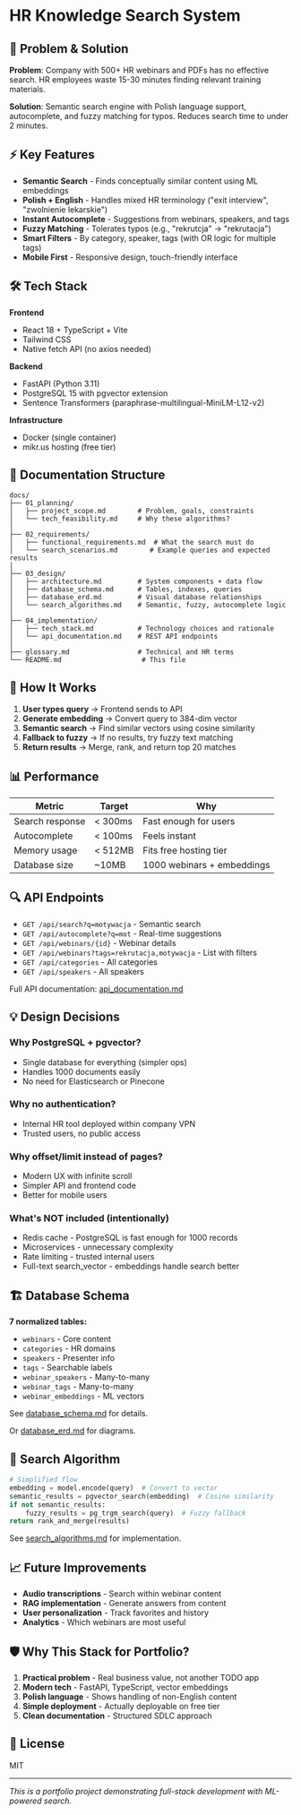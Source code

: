 # HR Knowledge Search System

## 🎯 Problem & Solution

**Problem**: Company with 500+ HR webinars and PDFs has no effective search. HR employees waste 15-30 minutes finding relevant training materials.

**Solution**: Semantic search engine with Polish language support, autocomplete, and fuzzy matching for typos. Reduces search time to under 2 minutes.

## ⚡ Key Features

- **Semantic Search** - Finds conceptually similar content using ML embeddings
- **Polish + English** - Handles mixed HR terminology ("exit interview", "zwolnienie lekarskie")
- **Instant Autocomplete** - Suggestions from webinars, speakers, and tags
- **Fuzzy Matching** - Tolerates typos (e.g., "rekrutcja" → "rekrutacja")
- **Smart Filters** - By category, speaker, tags (with OR logic for multiple tags)
- **Mobile First** - Responsive design, touch-friendly interface

## 🛠 Tech Stack

**Frontend**
- React 18 + TypeScript + Vite
- Tailwind CSS
- Native fetch API (no axios needed)

**Backend**
- FastAPI (Python 3.11)
- PostgreSQL 15 with pgvector extension
- Sentence Transformers (paraphrase-multilingual-MiniLM-L12-v2)

**Infrastructure**
- Docker (single container)
- mikr.us hosting (free tier)

## 📂 Documentation Structure

```
docs/
├── 01_planning/
│   ├── project_scope.md        # Problem, goals, constraints
│   └── tech_feasibility.md     # Why these algorithms?
│
├── 02_requirements/
│   ├── functional_requirements.md  # What the search must do
│   └── search_scenarios.md        # Example queries and expected results
│
├── 03_design/
│   ├── architecture.md         # System components + data flow
│   ├── database_schema.md      # Tables, indexes, queries
│   ├── database_erd.md         # Visual database relationships
│   └── search_algorithms.md    # Semantic, fuzzy, autocomplete logic
│
├── 04_implementation/
│   ├── tech_stack.md           # Technology choices and rationale
│   └── api_documentation.md    # REST API endpoints
│
├── glossary.md                 # Technical and HR terms
└── README.md                    # This file
```

## 🚀 How It Works

1. **User types query** → Frontend sends to API
2. **Generate embedding** → Convert query to 384-dim vector
3. **Semantic search** → Find similar vectors using cosine similarity
4. **Fallback to fuzzy** → If no results, try fuzzy text matching
5. **Return results** → Merge, rank, and return top 20 matches

## 📊 Performance

| Metric | Target | Why |
|--------|--------|-----|
| Search response | < 300ms | Fast enough for users |
| Autocomplete | < 100ms | Feels instant |
| Memory usage | < 512MB | Fits free hosting tier |
| Database size | ~10MB | 1000 webinars + embeddings |

## 🔍 API Endpoints

- `GET /api/search?q=motywacja` - Semantic search
- `GET /api/autocomplete?q=mot` - Real-time suggestions
- `GET /api/webinars/{id}` - Webinar details
- `GET /api/webinars?tags=rekrutacja,motywacja` - List with filters
- `GET /api/categories` - All categories
- `GET /api/speakers` - All speakers

Full API documentation: [api_documentation.md](docs/04_implementation/api_documentation.md)

## 💡 Design Decisions

### Why PostgreSQL + pgvector?
- Single database for everything (simpler ops)
- Handles 1000 documents easily
- No need for Elasticsearch or Pinecone

### Why no authentication?
- Internal HR tool deployed within company VPN
- Trusted users, no public access

### Why offset/limit instead of pages?
- Modern UX with infinite scroll
- Simpler API and frontend code
- Better for mobile users

### What's NOT included (intentionally)
- Redis cache - PostgreSQL is fast enough for 1000 records
- Microservices - unnecessary complexity
- Rate limiting - trusted internal users
- Full-text search_vector - embeddings handle search better

## 🏗 Database Schema

**7 normalized tables:**
- `webinars` - Core content
- `categories` - HR domains
- `speakers` - Presenter info
- `tags` - Searchable labels
- `webinar_speakers` - Many-to-many
- `webinar_tags` - Many-to-many
- `webinar_embeddings` - ML vectors

See [database_schema.md](docs/03_design/database_schema.md) for details.

Or [database_erd.md](docs/03_design/database_erd.md) for diagrams.

## 🧠 Search Algorithm

```python
# Simplified flow
embedding = model.encode(query)  # Convert to vector
semantic_results = pgvector_search(embedding)  # Cosine similarity
if not semantic_results:
    fuzzy_results = pg_trgm_search(query)  # Fuzzy fallback
return rank_and_merge(results)
```

See [search_algorithms.md](docs/03_design/search_algorithms.md) for implementation.

## 📈 Future Improvements

- **Audio transcriptions** - Search within webinar content
- **RAG implementation** - Generate answers from content
- **User personalization** - Track favorites and history
- **Analytics** - Which webinars are most useful

## 🛡 Why This Stack for Portfolio?

1. **Practical problem** - Real business value, not another TODO app
2. **Modern tech** - FastAPI, TypeScript, vector embeddings
3. **Polish language** - Shows handling of non-English content
4. **Simple deployment** - Actually deployable on free tier
5. **Clean documentation** - Structured SDLC approach

## 📝 License

MIT

---

*This is a portfolio project demonstrating full-stack development with ML-powered search.*
